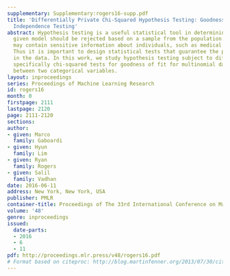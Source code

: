 ```yaml
---
supplementary: Supplementary:rogers16-supp.pdf
title: 'Differentially Private Chi-Squared Hypothesis Testing: Goodness of Fit and
  Independence Testing'
abstract: Hypothesis testing is a useful statistical tool in determining whether a
  given model should be rejected based on a sample from the population. Sample data
  may contain sensitive information about individuals, such as medical information.
  Thus it is important to design statistical tests that guarantee the privacy of subjects
  in the data. In this work, we study hypothesis testing subject to differential privacy,
  specifically chi-squared tests for goodness of fit for multinomial data and independence
  between two categorical variables.
layout: inproceedings
series: Proceedings of Machine Learning Research
id: rogers16
month: 0
firstpage: 2111
lastpage: 2120
page: 2111-2120
sections: 
author:
- given: Marco
  family: Gaboardi
- given: Hyun
  family: Lim
- given: Ryan
  family: Rogers
- given: Salil
  family: Vadhan
date: 2016-06-11
address: New York, New York, USA
publisher: PMLR
container-title: Proceedings of The 33rd International Conference on Machine Learning
volume: '48'
genre: inproceedings
issued:
  date-parts:
  - 2016
  - 6
  - 11
pdf: http://proceedings.mlr.press/v48/rogers16.pdf
# Format based on citeproc: http://blog.martinfenner.org/2013/07/30/citeproc-yaml-for-bibliographies/
---
```

